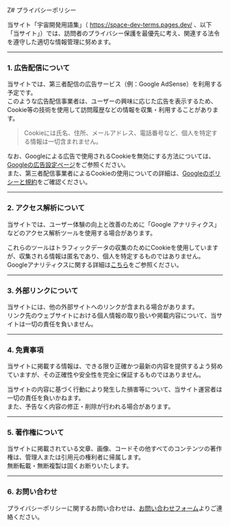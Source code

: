 Z# プライバシーポリシー

当サイト「宇宙開発用語集」（ https://space-dev-terms.pages.dev/ 、以下「当サイト」）では、訪問者のプライバシー保護を最優先に考え、関連する法令を遵守した適切な情報管理に努めます。

---

### 1. 広告配信について

当サイトでは、第三者配信の広告サービス（例：Google AdSense）を利用する予定です。  
このような広告配信事業者は、ユーザーの興味に応じた広告を表示するため、Cookie等の技術を使用して訪問履歴などの情報を収集・利用することがあります。

> Cookieには氏名、住所、メールアドレス、電話番号など、個人を特定する情報は一切含まれません。

なお、Googleによる広告で使用されるCookieを無効にする方法については、[Googleの広告設定ページ]( https://adssettings.google.com/authenticated?hl=ja )をご参照ください。  
また、第三者配信事業者によるCookieの使用についての詳細は、[Googleのポリシーと規約]( https://policies.google.com/technologies/ads?hl=ja )をご確認ください。

---

### 2. アクセス解析について

当サイトでは、ユーザー体験の向上と改善のために「Google アナリティクス」などのアクセス解析ツールを使用する場合があります。

これらのツールはトラフィックデータの収集のためにCookieを使用していますが、収集される情報は匿名であり、個人を特定するものではありません。  
Googleアナリティクスに関する詳細は[こちら]( https://marketingplatform.google.com/about/analytics/terms/jp/ )をご参照ください。

---

### 3. 外部リンクについて

当サイトには、他の外部サイトへのリンクが含まれる場合があります。  
リンク先のウェブサイトにおける個人情報の取り扱いや掲載内容について、当サイトは一切の責任を負いません。

---

### 4. 免責事項

当サイトに掲載する情報は、できる限り正確かつ最新の内容を提供するよう努めていますが、その正確性や安全性を完全に保証するものではありません。

当サイトの内容に基づく行動により発生した損害等について、当サイト運営者は一切の責任を負いかねます。  
また、予告なく内容の修正・削除が行われる場合があります。

---

### 5. 著作権について

当サイトに掲載されている文章、画像、コードその他すべてのコンテンツの著作権は、管理人または引用元の権利者に帰属します。  
無断転載・無断複製は固くお断りいたします。

---

### 6. お問い合わせ

プライバシーポリシーに関するお問い合わせは、[お問い合わせフォーム]( /contact )よりご連絡ください。
